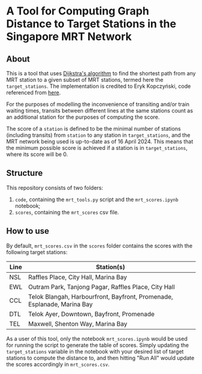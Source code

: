 # A Tool for Computing Graph Distance to Target Stations in the Singapore MRT Network

## About

This is a tool that uses [Dijkstra's algorithm](https://en.wikipedia.org/wiki/Dijkstra%27s_algorithm) to find the shortest path from any MRT station to a given subset of MRT stations, termed here the `target_stations`. The implementation is credited to Eryk Kopczyński, code referenced from [here](https://www.python.org/doc/essays/graphs/).

For the purposes of modelling the inconvenience of transiting and/or train waiting times, transits between different lines at the same stations count as an additional station for the purposes of computing the score.

The score of a `station` is defined to be the minimal number of stations (including transits) from `station` to any station in `target_stations`, and the MRT network being used is up-to-date as of 16 April 2024.
This means that the minimum possible score is achieved if a station is in `target_stations`, where its score will be 0.

## Structure

This repository consists of two folders: 
1. `code`, containing the `mrt_tools.py` script and the `mrt_scores.ipynb` notebook;
2. `scores`, containing the `mrt_scores` csv file.

## How to use

By default, `mrt_scores.csv` in the `scores` folder contains the scores with the following target stations: 

|Line|Station(s)|
|---|---|
|NSL|Raffles Place, City Hall, Marina Bay|
|EWL|Outram Park, Tanjong Pagar, Raffles Place, City Hall|
|CCL|Telok Blangah, Harbourfront, Bayfront, Promenade, Esplanade, Marina Bay|
|DTL|Telok Ayer, Downtown, Bayfront, Promenade|
|TEL|Maxwell, Shenton Way, Marina Bay|

As a user of this tool, only the notebook `mrt_scores.ipynb` would be used for running the script to generate the table of scores. Simply updating the `target_stations` variable in the notebook with your desired list of target stations to compute the distance to, and then hitting "Run All" would update the scores accordingly in `mrt_scores.csv`.
